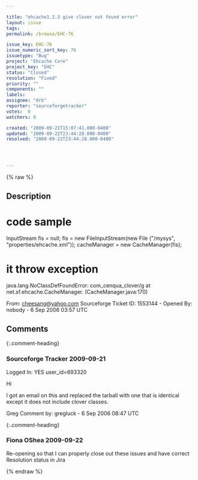 ```yaml
---

title: "ehcache1.2.3 give clover not found error"
layout: issue
tags: 
permalink: /browse/EHC-76

issue_key: EHC-76
issue_numeric_sort_key: 76
issuetype: "Bug"
project: "Ehcache Core"
project_key: "EHC"
status: "Closed"
resolution: "Fixed"
priority: ""
components: ""
labels: 
assignee: "drb"
reporter: "sourceforgetracker"
votes:  0
watchers: 0

created: "2009-09-21T15:07:41.000-0400"
updated: "2009-09-22T23:44:28.000-0400"
resolved: "2009-09-22T23:44:28.000-0400"




---
```


{% raw %}

## Description

<div markdown="1" class="description">

code sample
===========
InputStream fis = null;
fis = new FileInputStream(new File
("/mysys", "properties/ehcache.xml"));
            cacheManager = new CacheManager(fis);


it throw exception
===================
java.lang.NoClassDefFoundError: com\_cenqua\_clover/g
 at net.sf.ehcache.CacheManager.<init>
(CacheManager.java:170)




From:
cheesang@yahoo.com
Sourceforge Ticket ID: 1553144 - Opened By: nobody - 6 Sep 2006 03:57 UTC

</div>

## Comments


{:.comment-heading}
### **Sourceforge Tracker** <span class="date">2009-09-21</span>

<div markdown="1" class="comment">

Logged In: YES 
user\_id=693320

Hi

I got an email on this and replaced the tarball with one that is identical except it 
does not include clover classes.

Greg
Comment by: gregluck - 6 Sep 2006 08:47 UTC

</div>


{:.comment-heading}
### **Fiona OShea** <span class="date">2009-09-22</span>

<div markdown="1" class="comment">

Re-opening so that I can properly close out these issues and have correct Resolution status in Jira

</div>



{% endraw %}
